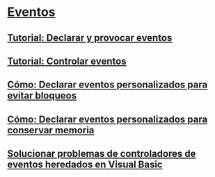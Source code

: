 # [Eventos](events.md)
## [Tutorial: Declarar y provocar eventos](walkthrough-declaring-and-raising-events.md)
## [Tutorial: Controlar eventos](walkthrough-handling-events.md)
## [Cómo: Declarar eventos personalizados para evitar bloqueos](how-to-declare-custom-events-to-avoid-blocking.md)
## [Cómo: Declarar eventos personalizados para conservar memoria](how-to-declare-custom-events-to-conserve-memory.md)
## [Solucionar problemas de controladores de eventos heredados en Visual Basic](troubleshooting-inherited-event-handlers.md)

